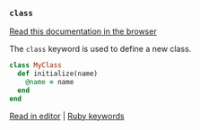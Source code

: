 ### `class`

[Read this documentation in the browser](https://github.com/Shopify/ruby-lsp/blob/main/static_docs/class.md)

The `class` keyword is used to define a new class.

```ruby
class MyClass
  def initialize(name)
    @name = name
  end
end
```

[Read in editor](static_docs/class.md) | [Ruby keywords](https://docs.ruby-lang.org/en/3.3/keywords_rdoc.html)
